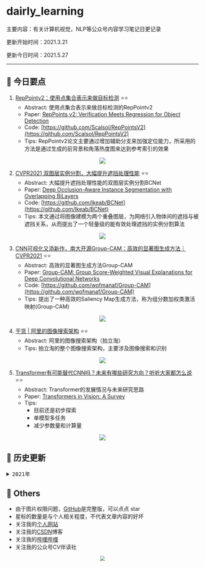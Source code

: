 # dairly_learning
主要内容：有关计算机视觉，NLP等公众号内容学习笔记日更记录

更新开始时间：2021.3.21

更新今日时间：2021.5.27

------



## :paperclip:  今日要点

1. [RepPointv2：使用点集合表示来做目标检测](https://mp.weixin.qq.com/s/agXb87YuHESpJm7JaMB2jQ)         :star::star:
   - Abstract: 使用点集合表示来做目标检测的RepPointv2
   - Paper: [RepPoints v2: Verification Meets Regression for Object Detection](https://arxiv.org/pdf/2007.08508.pdf)
   - Code: [https://github.com/Scalsol/RepPointsV2](https://github.com/Scalsol/RepPointsV2)
   - Tips:  RepPointv2论文主要通过增加辅助分支来加强定位能力，所采用的方法是通过生成的前背景和角落热度图来达到参考索引的效果

<div align=center><img src="https://mmbiz.qpic.cn/mmbiz_png/KYSDTmOVZvpdhaj3PgHIK1afk3czhxgcmdywGvInGJF8QkqliaUlxKe6YMYb3cPOrQK9WzXxJZdI8vDcMgH6E3A/640?wx_fmt=png&tp=webp&wxfrom=5&wx_lazy=1&wx_co=1" style='zoom:100%'>
</div>


2. [CVPR2021 双图层实例分割，大幅提升遮挡处理性能](https://mp.weixin.qq.com/s/LL3uw1ZVxio20wrvzM8Vag)       :star::star:
   - Abstract: 大幅提升遮挡处理性能的双图层实例分割BCNet
   - Paper: [Deep Occlusion-Aware Instance Segmentation with Overlapping BiLayers](https://arxiv.org/pdf/2103.12340.pdf)
   - Code: [https://github.com/lkeab/BCNet](https://github.com/lkeab/BCNet)
   - Tips: 本文通过将图像建模为两个重叠图层，为网络引入物体间的遮挡与被遮挡关系，从而提出了一个轻量级的能有效处理遮挡的实例分割算法

<div align=center><img src="https://mmbiz.qpic.cn/mmbiz_png/PZnHqRzLEck8Ou27RAviaYmKO9yteee2ctVszia7y5ubiaOW6ms6uOZ7cfmFB8MujkufEoIs01RnWvvakDIRwGMQQ/640?wx_fmt=png&tp=webp&wxfrom=5&wx_lazy=1&wx_co=1" style='zoom:100%'>
</div>

3. [CNN可视化又添新作，南大开源Group-CAM：高效的显著图生成方法｜CVPR2021](https://mp.weixin.qq.com/s/kBlTAbNoyfiJeEEhexA4-A)       :star::star:
   - Abstract: 高效的显著图生成方法Group-CAM
   - Paper: [Group-CAM: Group Score-Weighted Visual Explanations for Deep Convolutional Networks](https://augmentedperception.github.io/total_relighting/total_relighting_paper.pdf)
   - Code: [https://github.com/wofmanaf/Group-CAM](https://github.com/wofmanaf/Group-CAM)
   - Tips: 提出了一种高效的Saliency Map生成方法，称为组分数加权类激活映射(Group-CAM)

<div align=center><img src="https://mmbiz.qpic.cn/sz_mmbiz_jpg/gYUsOT36vfqhwlSMXLnS5zGibEhoQj5ib4SQN5RWMkm0DJA11DiawPvtWFrUz5u4dPrdvlI0GEguDDhFnRPwODxbA/640?wx_fmt=jpeg&tp=webp&wxfrom=5&wx_lazy=1&wx_co=1" style='zoom:100%'>
</div>


4. [干货 | 阿里的图像搜索架构](https://mp.weixin.qq.com/s/bS_oUW5B9L3e6-3oGRjXUA)       :star::star:
   - Abstract:  阿里的图像搜索架构（拍立淘）
   - Tips: 拍立淘的整个图像搜索架构，主要涉及图像搜索和识别

<div align=center><img src="https://mmbiz.qpic.cn/mmbiz_png/PW0wIHxgg3mBpkvWMzg4h02PBhibkpIJKdib9NDaZsnpyrCucxib2cUia1eAw2U4RZd6zwwyxnZ1SREbjOorHxB9dw/640?wx_fmt=png&tp=webp&wxfrom=5&wx_lazy=1&wx_co=1" style='zoom:100%'>
</div>


5. [Transformer有可能替代CNN吗？未来有哪些研究方向？听听大家都怎么说](https://mp.weixin.qq.com/s/0edxWEbJQltbqHKLFz2uFg)       :star::star:
   - Abstract: Transformer的发展情况与未来研究思路
   - Paper: [Transformers in Vision: A Survey](https://arxiv.org/pdf/2101.01169.pdf)
   - Tips: 
     - 目前还是初步探索
     - 单模型多任务
     - 减少参数量和计算量

<div align=center><img src="https://mmbiz.qpic.cn/mmbiz_png/KmXPKA19gWibvpyNraHJgibTovCUO9pUwicFjtjLx1qciaTTwdTqOdaYNBa60rMukRRcC1tR8se9aiaTlNyJ04X8W4Q/640?wx_fmt=png&tp=webp&wxfrom=5&wx_lazy=1&wx_co=1" style='zoom:100%'>
</div>

## 


## :paperclip:  历史更新

<pre><details><summary>2021年</summary>
<details><summary>3月</summary>
    1. <a href="notes/202103/0321.md" target="_blank">公众号内容拓展学习笔记（2021.3.21）</a>
    2. <a href="notes/202103/0322.md" target="_blank">公众号内容拓展学习笔记（2021.3.22）</a>
    3. <a href="notes/202103/0323.md" target="_blank">公众号内容拓展学习笔记（2021.3.23）</a>
    4. <a href="notes/202103/0324.md" target="_blank">公众号内容拓展学习笔记（2021.3.24）</a>
    5. <a href="notes/202103/0325.md" target="_blank">公众号内容拓展学习笔记（2021.3.25）</a>
    6. <a href="notes/202103/0326.md" target="_blank">公众号内容拓展学习笔记（2021.3.26）</a>
    7. <a href="notes/202103/0327.md" target="_blank">公众号内容拓展学习笔记（2021.3.27）</a>
    8. <a href="notes/202103/0328.md" target="_blank">公众号内容拓展学习笔记（2021.3.28）</a>
    9. <a href="notes/202103/0329.md" target="_blank">公众号内容拓展学习笔记（2021.3.29）</a>
    10. <a href="notes/202103/0330.md" target="_blank">公众号内容拓展学习笔记（2021.3.30）</a>
    11. <a href="notes/202103/0331.md" target="_blank">公众号内容拓展学习笔记（2021.3.31）</a>
</details>
<details><summary>4月</summary>
    1. <a href="notes/202104/0401.md" target="_blank">公众号内容拓展学习笔记（2021.4.1）</a>
    2. <a href="notes/202104/0402.md" target="_blank">公众号内容拓展学习笔记（2021.4.2）</a>
    3. <a href="notes/202104/0403.md" target="_blank">公众号内容拓展学习笔记（2021.4.3）</a>
    4. <a href="notes/202104/0404.md" target="_blank">公众号内容拓展学习笔记（2021.4.4）</a>
    5. <a href="notes/202104/0405.md" target="_blank">公众号内容拓展学习笔记（2021.4.5）</a>
    6. <a href="notes/202104/0406.md" target="_blank">公众号内容拓展学习笔记（2021.4.6）</a>
    7. <a href="notes/202104/0407.md" target="_blank">公众号内容拓展学习笔记（2021.4.7）</a>
    8. <a href="notes/202104/0408.md" target="_blank">公众号内容拓展学习笔记（2021.4.8）</a>
    9. <a href="notes/202104/0409.md" target="_blank">公众号内容拓展学习笔记（2021.4.9）</a>
    10. <a href="notes/202104/0410.md" target="_blank">公众号内容拓展学习笔记（2021.4.10）</a>
    11. <a href="notes/202104/0411.md" target="_blank">公众号内容拓展学习笔记（2021.4.11）</a>
    12. <a href="notes/202104/0412.md" target="_blank">公众号内容拓展学习笔记（2021.4.12）</a>
    13. <a href="notes/202104/0413.md" target="_blank">公众号内容拓展学习笔记（2021.4.13）</a>
    14. <a href="notes/202104/0414.md" target="_blank">公众号内容拓展学习笔记（2021.4.14）</a>
    15. <a href="notes/202104/0415.md" target="_blank">公众号内容拓展学习笔记（2021.4.15）</a>
    16. <a href="notes/202104/0416.md" target="_blank">公众号内容拓展学习笔记（2021.4.16）</a>
    17. <a href="notes/202104/0417.md" target="_blank">公众号内容拓展学习笔记（2021.4.17）</a>
    18. <a href="notes/202104/0418.md" target="_blank">公众号内容拓展学习笔记（2021.4.18）</a>
    19. <a href="notes/202104/0419.md" target="_blank">公众号内容拓展学习笔记（2021.4.19）</a>
    20. <a href="notes/202104/0420.md" target="_blank">公众号内容拓展学习笔记（2021.4.20）</a>
    21. <a href="notes/202104/0421.md" target="_blank">公众号内容拓展学习笔记（2021.4.21）</a>
    22. <a href="notes/202104/0422.md" target="_blank">公众号内容拓展学习笔记（2021.4.22）</a>
    23. <a href="notes/202104/0423.md" target="_blank">公众号内容拓展学习笔记（2021.4.23）</a>
    24. <a href="notes/202104/0424.md" target="_blank">公众号内容拓展学习笔记（2021.4.24）</a>
    25. <a href="notes/202104/0425.md" target="_blank">公众号内容拓展学习笔记（2021.4.25）</a>
    26. <a href="notes/202104/0426.md" target="_blank">公众号内容拓展学习笔记（2021.4.26）</a>
    27. <a href="notes/202104/0427.md" target="_blank">公众号内容拓展学习笔记（2021.4.27）</a>
    28. <a href="notes/202104/0428.md" target="_blank">公众号内容拓展学习笔记（2021.4.28）</a>
    29. <a href="notes/202104/0429.md" target="_blank">公众号内容拓展学习笔记（2021.4.29）</a>
    30. <a href="notes/202104/0430.md" target="_blank">公众号内容拓展学习笔记（2021.4.30）</a>
</details>
<details><summary>5月</summary>
    1. <a href="notes/202105/0501.md" target="_blank">公众号内容拓展学习笔记（2021.5.1）</a>
    2. <a href="notes/202105/0502.md" target="_blank">公众号内容拓展学习笔记（2021.5.2）</a>
    3. <a href="notes/202105/0503.md" target="_blank">公众号内容拓展学习笔记（2021.5.3）</a>
    4. <a href="notes/202105/0504.md" target="_blank">公众号内容拓展学习笔记（2021.5.4）</a>
    5. <a href="notes/202105/0505.md" target="_blank">公众号内容拓展学习笔记（2021.5.5）</a>
    6. <a href="notes/202105/0506.md" target="_blank">公众号内容拓展学习笔记（2021.5.6）</a>
    7. <a href="notes/202105/0507.md" target="_blank">公众号内容拓展学习笔记（2021.5.7）</a>
    8. <a href="notes/202105/0508.md" target="_blank">公众号内容拓展学习笔记（2021.5.8）</a>
    9. <a href="notes/202105/0509.md" target="_blank">公众号内容拓展学习笔记（2021.5.9）</a>
    10. <a href="notes/202105/05010.md" target="_blank">公众号内容拓展学习笔记（2021.5.10）</a>
    11. <a href="notes/202105/05011.md" target="_blank">公众号内容拓展学习笔记（2021.5.11）</a>
    12. <a href="notes/202105/05012.md" target="_blank">公众号内容拓展学习笔记（2021.5.12）</a>
    13. <a href="notes/202105/05013.md" target="_blank">公众号内容拓展学习笔记（2021.5.13）</a>
    14. <a href="notes/202105/05014.md" target="_blank">公众号内容拓展学习笔记（2021.5.14）</a>
    15. <a href="notes/202105/05015.md" target="_blank">公众号内容拓展学习笔记（2021.5.15）</a>
    16. <a href="notes/202105/05016.md" target="_blank">公众号内容拓展学习笔记（2021.5.16）</a>
    17. <a href="notes/202105/05027.md" target="_blank">公众号内容拓展学习笔记（2021.5.27）</a>
</details>
</pre>




## :paperclip:  Others

- 由于图片权限问题，[GitHub](https://github.com/xiaoxuebajie/dairly_learning)是完整版，可以点点 star
- 星标的数量是与个人相关程度，不代表文章内容的好坏
- 关注我的[个人网站](http://www.cvbds.cn/)
- 关注我的[CSDN](https://blog.csdn.net/xiaoxuebajie)博客
- 关注我的[哔哩哔哩](https://space.bilibili.com/424394389)
- 关注我的公众号CV伴读社

<div align=center><img src="https://img-blog.csdnimg.cn/202005031406335.jpg" style='zoom:80%'>
</div>